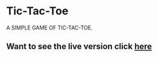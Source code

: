 # Tic-Tac-Toe

A SIMPLE GAME OF TIC-TAC-TOE.

## Want to see the live version click [here](https://vaibhavmahindru.github.io/Tic-Tac-Toe/)
